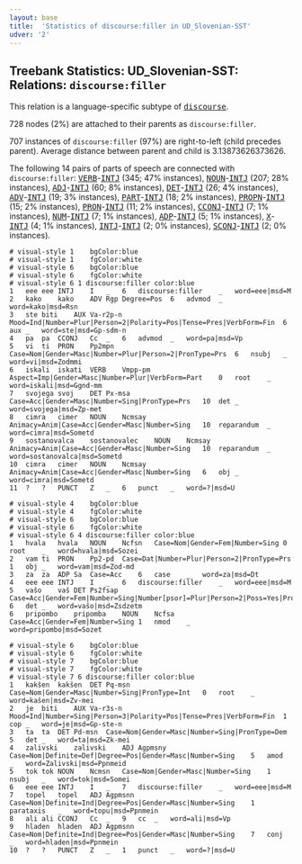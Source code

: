 ```yaml
---
layout: base
title:  'Statistics of discourse:filler in UD_Slovenian-SST'
udver: '2'
---
```


## Treebank Statistics: UD_Slovenian-SST: Relations: `discourse:filler`

This relation is a language-specific subtype of <tt><a href="sl_sst-dep-discourse.html">discourse</a></tt>.

728 nodes (2%) are attached to their parents as `discourse:filler`.

707 instances of `discourse:filler` (97%) are right-to-left (child precedes parent).
Average distance between parent and child is 3.13873626373626.

The following 14 pairs of parts of speech are connected with `discourse:filler`: <tt><a href="sl_sst-pos-VERB.html">VERB</a></tt>-<tt><a href="sl_sst-pos-INTJ.html">INTJ</a></tt> (345; 47% instances), <tt><a href="sl_sst-pos-NOUN.html">NOUN</a></tt>-<tt><a href="sl_sst-pos-INTJ.html">INTJ</a></tt> (207; 28% instances), <tt><a href="sl_sst-pos-ADJ.html">ADJ</a></tt>-<tt><a href="sl_sst-pos-INTJ.html">INTJ</a></tt> (60; 8% instances), <tt><a href="sl_sst-pos-DET.html">DET</a></tt>-<tt><a href="sl_sst-pos-INTJ.html">INTJ</a></tt> (26; 4% instances), <tt><a href="sl_sst-pos-ADV.html">ADV</a></tt>-<tt><a href="sl_sst-pos-INTJ.html">INTJ</a></tt> (19; 3% instances), <tt><a href="sl_sst-pos-PART.html">PART</a></tt>-<tt><a href="sl_sst-pos-INTJ.html">INTJ</a></tt> (18; 2% instances), <tt><a href="sl_sst-pos-PROPN.html">PROPN</a></tt>-<tt><a href="sl_sst-pos-INTJ.html">INTJ</a></tt> (15; 2% instances), <tt><a href="sl_sst-pos-PRON.html">PRON</a></tt>-<tt><a href="sl_sst-pos-INTJ.html">INTJ</a></tt> (11; 2% instances), <tt><a href="sl_sst-pos-CCONJ.html">CCONJ</a></tt>-<tt><a href="sl_sst-pos-INTJ.html">INTJ</a></tt> (7; 1% instances), <tt><a href="sl_sst-pos-NUM.html">NUM</a></tt>-<tt><a href="sl_sst-pos-INTJ.html">INTJ</a></tt> (7; 1% instances), <tt><a href="sl_sst-pos-ADP.html">ADP</a></tt>-<tt><a href="sl_sst-pos-INTJ.html">INTJ</a></tt> (5; 1% instances), <tt><a href="sl_sst-pos-X.html">X</a></tt>-<tt><a href="sl_sst-pos-INTJ.html">INTJ</a></tt> (4; 1% instances), <tt><a href="sl_sst-pos-INTJ.html">INTJ</a></tt>-<tt><a href="sl_sst-pos-INTJ.html">INTJ</a></tt> (2; 0% instances), <tt><a href="sl_sst-pos-SCONJ.html">SCONJ</a></tt>-<tt><a href="sl_sst-pos-INTJ.html">INTJ</a></tt> (2; 0% instances).


~~~ conllu
# visual-style 1	bgColor:blue
# visual-style 1	fgColor:white
# visual-style 6	bgColor:blue
# visual-style 6	fgColor:white
# visual-style 6 1 discourse:filler	color:blue
1	eee	eee	INTJ	I	_	6	discourse:filler	_	word=eee|msd=M
2	kako	kako	ADV	Rgp	Degree=Pos	6	advmod	_	word=kako|msd=Rsn
3	ste	biti	AUX	Va-r2p-n	Mood=Ind|Number=Plur|Person=2|Polarity=Pos|Tense=Pres|VerbForm=Fin	6	aux	_	word=ste|msd=Gp-sdm-n
4	pa	pa	CCONJ	Cc	_	6	advmod	_	word=pa|msd=Vp
5	vi	ti	PRON	Pp2mpn	Case=Nom|Gender=Masc|Number=Plur|Person=2|PronType=Prs	6	nsubj	_	word=vi|msd=Zodmmi
6	iskali	iskati	VERB	Vmpp-pm	Aspect=Imp|Gender=Masc|Number=Plur|VerbForm=Part	0	root	_	word=iskali|msd=Ggnd-mm
7	svojega	svoj	DET	Px-msa	Case=Acc|Gender=Masc|Number=Sing|PronType=Prs	10	det	_	word=svojega|msd=Zp-met
8	cimra	cimer	NOUN	Ncmsay	Animacy=Anim|Case=Acc|Gender=Masc|Number=Sing	10	reparandum	_	word=cimra|msd=Sometd
9	sostanovalca	sostanovalec	NOUN	Ncmsay	Animacy=Anim|Case=Acc|Gender=Masc|Number=Sing	10	reparandum	_	word=sostanovalca|msd=Sometd
10	cimra	cimer	NOUN	Ncmsay	Animacy=Anim|Case=Acc|Gender=Masc|Number=Sing	6	obj	_	word=cimra|msd=Sometd
11	?	?	PUNCT	Z	_	6	punct	_	word=?|msd=U

~~~


~~~ conllu
# visual-style 4	bgColor:blue
# visual-style 4	fgColor:white
# visual-style 6	bgColor:blue
# visual-style 6	fgColor:white
# visual-style 6 4 discourse:filler	color:blue
1	hvala	hvala	NOUN	Ncfsn	Case=Nom|Gender=Fem|Number=Sing	0	root	_	word=hvala|msd=Sozei
2	vam	ti	PRON	Pp2-pd	Case=Dat|Number=Plur|Person=2|PronType=Prs	1	obj	_	word=vam|msd=Zod-md
3	za	za	ADP	Sa	Case=Acc	6	case	_	word=za|msd=Dt
4	eee	eee	INTJ	I	_	6	discourse:filler	_	word=eee|msd=M
5	vašo	vaš	DET	Ps2fsap	Case=Acc|Gender=Fem|Number=Sing|Number[psor]=Plur|Person=2|Poss=Yes|PronType=Prs	6	det	_	word=vašo|msd=Zsdzetm
6	pripombo	pripomba	NOUN	Ncfsa	Case=Acc|Gender=Fem|Number=Sing	1	nmod	_	word=pripombo|msd=Sozet

~~~


~~~ conllu
# visual-style 6	bgColor:blue
# visual-style 6	fgColor:white
# visual-style 7	bgColor:blue
# visual-style 7	fgColor:white
# visual-style 7 6 discourse:filler	color:blue
1	kakšen	kakšen	DET	Pq-msn	Case=Nom|Gender=Masc|Number=Sing|PronType=Int	0	root	_	word=kašen|msd=Zv-mei
2	je	biti	AUX	Va-r3s-n	Mood=Ind|Number=Sing|Person=3|Polarity=Pos|Tense=Pres|VerbForm=Fin	1	cop	_	word=je|msd=Gp-ste-n
3	ta	ta	DET	Pd-msn	Case=Nom|Gender=Masc|Number=Sing|PronType=Dem	5	det	_	word=ta|msd=Zk-mei
4	zalivski	zalivski	ADJ	Agpmsny	Case=Nom|Definite=Def|Degree=Pos|Gender=Masc|Number=Sing	5	amod	_	word=Zalivski|msd=Ppnmeid
5	tok	tok	NOUN	Ncmsn	Case=Nom|Gender=Masc|Number=Sing	1	nsubj	_	word=tok|msd=Somei
6	eee	eee	INTJ	I	_	7	discourse:filler	_	word=eee|msd=M
7	topel	topel	ADJ	Agpmsnn	Case=Nom|Definite=Ind|Degree=Pos|Gender=Masc|Number=Sing	1	parataxis	_	word=topu|msd=Ppnmein
8	ali	ali	CCONJ	Cc	_	9	cc	_	word=ali|msd=Vp
9	hladen	hladen	ADJ	Agpmsnn	Case=Nom|Definite=Ind|Degree=Pos|Gender=Masc|Number=Sing	7	conj	_	word=hladen|msd=Ppnmein
10	?	?	PUNCT	Z	_	1	punct	_	word=?|msd=U

~~~


